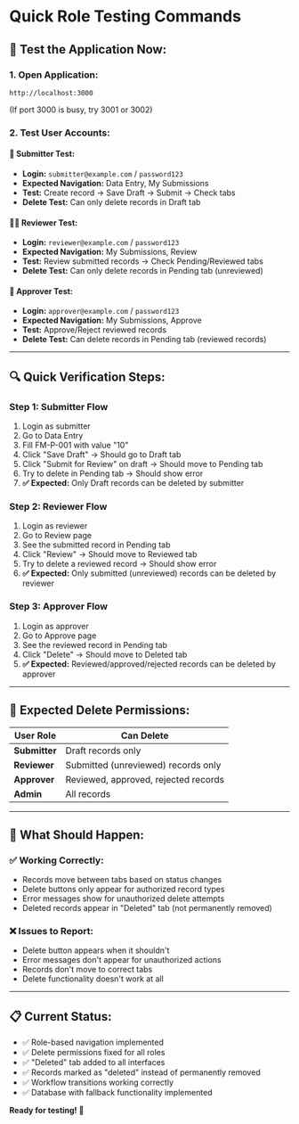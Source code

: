 # Quick Role Testing Commands

## 🚀 **Test the Application Now:**

### 1. **Open Application:**
```
http://localhost:3000
```
(If port 3000 is busy, try 3001 or 3002)

### 2. **Test User Accounts:**

#### **👤 Submitter Test:**
- **Login:** `submitter@example.com` / `password123`
- **Expected Navigation:** Data Entry, My Submissions
- **Test:** Create record → Save Draft → Submit → Check tabs
- **Delete Test:** Can only delete records in Draft tab

#### **👨‍💼 Reviewer Test:**
- **Login:** `reviewer@example.com` / `password123`
- **Expected Navigation:** My Submissions, Review
- **Test:** Review submitted records → Check Pending/Reviewed tabs
- **Delete Test:** Can only delete records in Pending tab (unreviewed)

#### **👑 Approver Test:**
- **Login:** `approver@example.com` / `password123`
- **Expected Navigation:** My Submissions, Approve
- **Test:** Approve/Reject reviewed records
- **Delete Test:** Can delete records in Pending tab (reviewed records)

---

## 🔍 **Quick Verification Steps:**

### **Step 1: Submitter Flow**
1. Login as submitter
2. Go to Data Entry
3. Fill FM-P-001 with value "10"
4. Click "Save Draft" → Should go to Draft tab
5. Click "Submit for Review" on draft → Should move to Pending tab
6. Try to delete in Pending tab → Should show error
7. **✅ Expected:** Only Draft records can be deleted by submitter

### **Step 2: Reviewer Flow**
1. Login as reviewer
2. Go to Review page
3. See the submitted record in Pending tab
4. Click "Review" → Should move to Reviewed tab
5. Try to delete a reviewed record → Should show error
6. **✅ Expected:** Only submitted (unreviewed) records can be deleted by reviewer

### **Step 3: Approver Flow**
1. Login as approver
2. Go to Approve page
3. See the reviewed record in Pending tab
4. Click "Delete" → Should move to Deleted tab
5. **✅ Expected:** Reviewed/approved/rejected records can be deleted by approver

---

## 🎯 **Expected Delete Permissions:**

| User Role | Can Delete |
|-----------|------------|
| **Submitter** | Draft records only |
| **Reviewer** | Submitted (unreviewed) records only |
| **Approver** | Reviewed, approved, rejected records |
| **Admin** | All records |

---

## 🚨 **What Should Happen:**

### **✅ Working Correctly:**
- Records move between tabs based on status changes
- Delete buttons only appear for authorized record types
- Error messages show for unauthorized delete attempts
- Deleted records appear in "Deleted" tab (not permanently removed)

### **❌ Issues to Report:**
- Delete button appears when it shouldn't
- Error messages don't appear for unauthorized actions
- Records don't move to correct tabs
- Delete functionality doesn't work at all

---

## 📋 **Current Status:**
- ✅ Role-based navigation implemented
- ✅ Delete permissions fixed for all roles
- ✅ "Deleted" tab added to all interfaces
- ✅ Records marked as "deleted" instead of permanently removed
- ✅ Workflow transitions working correctly
- ✅ Database with fallback functionality implemented

**Ready for testing! 🎉**


